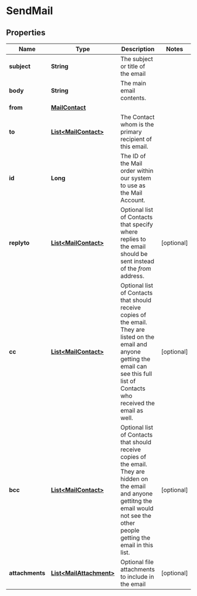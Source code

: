 # SendMail

## Properties
Name | Type | Description | Notes
------------ | ------------- | ------------- | -------------
**subject** | **String** | The subject or title of the email | 
**body** | **String** | The main email contents. | 
**from** | [**MailContact**](MailContact.md) |  | 
**to** | [**List&lt;MailContact&gt;**](MailContact.md) | The Contact whom is the primary recipient of this email. | 
**id** | **Long** | The ID of the Mail order within our system to use as the Mail Account. | 
**replyto** | [**List&lt;MailContact&gt;**](MailContact.md) | Optional list of Contacts that specify where replies to the email should be sent instead of the _from_ address. |  [optional]
**cc** | [**List&lt;MailContact&gt;**](MailContact.md) | Optional list of Contacts that should receive copies of the email.  They are listed on the email and anyone getting the email can see this full list of Contacts who received the email as well. |  [optional]
**bcc** | [**List&lt;MailContact&gt;**](MailContact.md) | Optional list of Contacts that should receive copies of the email.  They are hidden on the email and anyone gettitng the email would not see the other people getting the email in this list. |  [optional]
**attachments** | [**List&lt;MailAttachment&gt;**](MailAttachment.md) | Optional file attachments to include in the email |  [optional]
